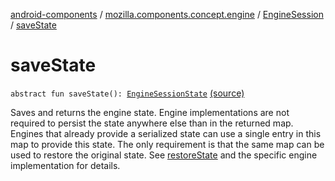 [android-components](../../index.md) / [mozilla.components.concept.engine](../index.md) / [EngineSession](index.md) / [saveState](./save-state.md)

# saveState

`abstract fun saveState(): `[`EngineSessionState`](../-engine-session-state/index.md) [(source)](https://github.com/mozilla-mobile/android-components/blob/master/components/concept/engine/src/main/java/mozilla/components/concept/engine/EngineSession.kt#L487)

Saves and returns the engine state. Engine implementations are not required
to persist the state anywhere else than in the returned map. Engines that
already provide a serialized state can use a single entry in this map to
provide this state. The only requirement is that the same map can be used
to restore the original state. See [restoreState](restore-state.md) and the specific
engine implementation for details.

